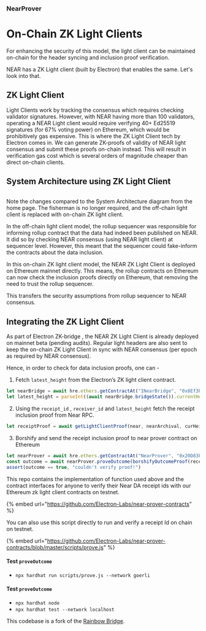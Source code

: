 ### NearProver

# On-Chain ZK Light Clients

For enhancing the security of this model, the light client can be maintained on-chain for the header syncing and inclusion proof verification.

NEAR has a ZK Light client (built by Electron) that enables the same. Let's look into that.

## ZK Light Client

Light Clients work by tracking the consensus which requires checking validator signatures. However, with NEAR having more than 100 validators, operating a NEAR Light client would require verifying 40+ Ed25519 signatures (for 67% voting power) on Ethereum, which would be prohibitively gas expensive. This is where the ZK Light Client tech by Electron comes in. We can generate ZK-proofs of validity of NEAR light consensus and submit these proofs on-chain instead. This will result in verification gas cost which is several orders of magnitude cheaper than direct on-chain clients.

## System Architecture using ZK Light Client

<figure><img src=".gitbook/assets/image.png" alt=""><figcaption></figcaption></figure>

Note the changes compared to the System Architecture diagram from the home page. The fisherman is no longer required, and the off-chain light client is replaced with on-chain ZK light client.

In the off-chain light client model, the rollup sequencer was responsible for informing rollup contract that the data had indeed been published on NEAR. It did so by checking NEAR consensus (using NEAR light client) at sequencer level. However, this meant that the sequencer could fake-inform the contracts about the data inclusion.

In this on-chain ZK light client model, the NEAR ZK Light Client is deployed on Ethereum mainnet directly. This means, the rollup contracts on Ethereum can now check the inclusion proofs directly on Ethereum, that removing the need to trust the rollup sequencer.

This transfers the security assumptions from rollup sequencer to NEAR consensus.

## Integrating the ZK Light Client

As part of Electron ZK-bridge , the NEAR ZK Light Client is already deployed on mainnet beta (pending audits). Regular light headers are also sent to keep the on-chain ZK Light Client in sync with NEAR consensus (per epoch as required by NEAR consensus).

Hence, in order to check for data inclusion proofs, one can -

1. Fetch `latest_height` from the Electron’s ZK light client contract.

```jsx
let nearBridge = await hre.ethers.getContractAt("INearBridge", "0x8Ef3bda91618572B90DC5EDC17CF700C5EA173aB")
let latest_height = parseInt((await nearBridge.bridgeState()).currentHeight)
```

2. Using the `receipt_id` , `receiver_id` and `latest_height` fetch the receipt inclusion proof from Near RPC.

```jsx
let receiptProof = await getLightClientProof(near, nearArchival, curHeight, receiptId, receiverId)
```

3. Borshify and send the receipt inclusion proof to near prover contract on Ethereum

```jsx
let nearProver = await hre.ethers.getContractAt("NearProver", "0x20D83b0bf8e4c3CddcB7106be96F28f1Aff4d551")
const outcome = await nearProver.proveOutcome(borshifyOutcomeProof(receiptProof), curHeight)
assert(outcome == true, "couldn't verify proof!")
```



This repo contains the implementation of function used above and the contract interfaces for anyone to verify their Near DA receipt ids with our Ethereum zk light client contracts on testnet.

{% embed url="https://github.com/Electron-Labs/near-prover-contracts" %}

You can also use this script directly to run and verify a receipt Id on chain on testnet.

{% embed url="https://github.com/Electron-Labs/near-prover-contracts/blob/master/scripts/prove.js" %}


#### Test `proveOutcome`
- `npx hardhat run scripts/prove.js --network goerli`

#### Test `proveOutcome`
- `npx hardhat node`
- `npx hardhat test --network localhost`

This codebase is a fork of the [Rainbow Bridge](https://github.com/aurora-is-near/rainbow-bridge).

